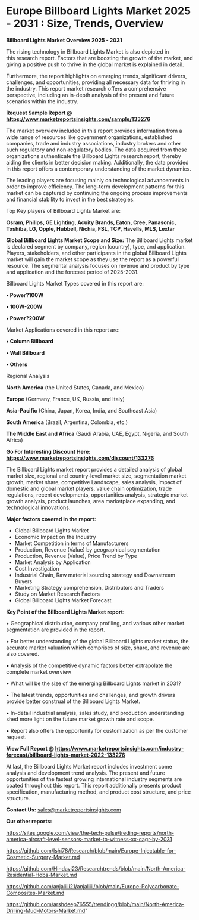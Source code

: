  # Europe Billboard Lights Market 2025 - 2031 : Size, Trends, Overview

<Strong> Billboard Lights Market Overview 2025 - 2031</strong>

The rising technology in Billboard Lights Market is also depicted in this research report. Factors that are boosting the growth of the market, and giving a positive push to thrive in the global market is explained in detail.

Furthermore, the report highlights on emerging trends, significant drivers, challenges, and opportunities, providing all necessary data for thriving in the industry. This report market research offers a comprehensive perspective, including an in-depth analysis of the present and future scenarios within the industry.

<strong>Request Sample Report @ <a href=https://www.marketreportsinsights.com/sample/133276>https://www.marketreportsinsights.com/sample/133276</a></strong>

The market overview included in this report provides information from a wide range of resources like government organizations, established companies, trade and industry associations, industry brokers and other such regulatory and non-regulatory bodies. The data acquired from these organizations authenticate the Billboard Lights research report, thereby aiding the clients in better decision making. Additionally, the data provided in this report offers a contemporary understanding of the market dynamics.

The leading players are focusing mainly on technological advancements in order to improve efficiency. The long-term development patterns for this market can be captured by continuing the ongoing process improvements and financial stability to invest in the best strategies.

Top Key players of Billboard Lights Market are:

<strong>Osram, Philips, GE Lighting, Acuity Brands, Eaton, Cree, Panasonic, Toshiba, LG, Opple, Hubbell, Nichia, FSL, TCP, Havells, MLS, Lextar</strong>

<strong><b>Global Billboard Lights Market Scope and Size:</b></strong>
The Billboard Lights market is declared segment by company, region (country), type, and application. Players, stakeholders, and other participants in the global Billboard Lights market will gain the market scope as they use the report as a powerful resource. The segmental analysis focuses on revenue and product by type and application and the forecast period of 2025-2031.

Billboard Lights Market Types covered in this report are:

<strong>• Power?100W

• 100W-200W

• Power?200W</strong>

Market Applications covered in this report are:

<strong>• Column Billboard

• Wall Billboard

• Others</strong> 

Regional Analysis

<strong>North America</strong> (the United States, Canada, and Mexico)

<strong>Europe</strong> (Germany, France, UK, Russia, and Italy)

<strong>Asia-Pacific</strong> (China, Japan, Korea, India, and Southeast Asia)

<strong>South America</strong> (Brazil, Argentina, Colombia, etc.)

<strong>The Middle East and Africa</strong> (Saudi Arabia, UAE, Egypt, Nigeria, and South Africa)

<strong>Go For Interesting Discount Here: <a href=https://www.marketreportsinsights.com/discount/133276>https://www.marketreportsinsights.com/discount/133276</a></strong>

The Billboard Lights market report provides a detailed analysis of global market size, regional and country-level market size, segmentation market growth, market share, competitive Landscape, sales analysis, impact of domestic and global market players, value chain optimization, trade regulations, recent developments, opportunities analysis, strategic market growth analysis, product launches, area marketplace expanding, and technological innovations.

<strong><b>Major factors covered in the report:</b></strong>
<ul>
  <li>Global Billboard Lights Market </li>
  <li>Economic Impact on the Industry</li>
  <li>Market Competition in terms of Manufacturers</li>
  <li>Production, Revenue (Value) by geographical segmentation</li>
  <li>Production, Revenue (Value), Price Trend by Type</li>
  <li>Market Analysis by Application</li>
  <li>Cost Investigation</li>
  <li>Industrial Chain, Raw material sourcing strategy and Downstream Buyers</li>
  <li>Marketing Strategy comprehension, Distributors and Traders</li>
  <li>Study on Market Research Factors</li>
  <li>Global Billboard Lights Market Forecast</li>
</ul>

<strong><b>Key Point of the Billboard Lights Market report:</b></strong>

• Geographical distribution, company profiling, and various other market segmentation are provided in the report.

• For better understanding of the global Billboard Lights market status, the accurate market valuation which comprises of size, share, and revenue are also covered.

• Analysis of the competitive dynamic factors better extrapolate the complete market overview

• What will be the size of the emerging Billboard Lights market in 2031?

• The latest trends, opportunities and challenges, and growth drivers provide better construal of the Billboard Lights Market.

• In-detail industrial analysis, sales study, and production understanding shed more light on the future market growth rate and scope.

• Report also offers the opportunity for customization as per the customer request.

<strong><b>View Full Report @ <a href=https://www.marketreportsinsights.com/industry-forecast/billboard-lights-market-2022-133276>https://www.marketreportsinsights.com/industry-forecast/billboard-lights-market-2022-133276</a></b></strong>


At last, the Billboard Lights Market report includes investment come analysis and development trend analysis. The present and future opportunities of the fastest growing international industry segments are coated throughout this report. This report additionally presents product specification, manufacturing method, and product cost structure, and price structure.

<strong>Contact Us:</strong>
sales@marketreportsinsights.com

<strong>Our other reports:</strong>

<a href=https://sites.google.com/view/the-tech-pulse/treding-reports/north-america-aircraft-level-sensors-market-to-witness-xx-cagr-by-2031>https://sites.google.com/view/the-tech-pulse/treding-reports/north-america-aircraft-level-sensors-market-to-witness-xx-cagr-by-2031</a>

<a href=https://github.com/Ishi78/Research/blob/main/Europe-Injectable-for-Cosmetic-Surgery-Market.md>https://github.com/Ishi78/Research/blob/main/Europe-Injectable-for-Cosmetic-Surgery-Market.md</a>

<a href=https://github.com/Hindavi23/Researchtrends/blob/main/North-America-Residential-Hobs-Market.md>https://github.com/Hindavi23/Researchtrends/blob/main/North-America-Residential-Hobs-Market.md</a>

<a href=https://github.com/anjaliiii21/anjaliiii/blob/main/Europe-Polycarbonate-Composites-Market.md>https://github.com/anjaliiii21/anjaliiii/blob/main/Europe-Polycarbonate-Composites-Market.md</a>

<a href=https://github.com/arshdeep76555/trendingg/blob/main/North-America-Drilling-Mud-Motors-Market.md>https://github.com/arshdeep76555/trendingg/blob/main/North-America-Drilling-Mud-Motors-Market.md</a>"

